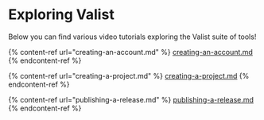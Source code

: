 # Exploring Valist

Below you can find various video tutorials exploring the Valist suite of tools!

{% content-ref url="creating-an-account.md" %}
[creating-an-account.md](creating-an-account.md)
{% endcontent-ref %}

{% content-ref url="creating-a-project.md" %}
[creating-a-project.md](creating-a-project.md)
{% endcontent-ref %}

{% content-ref url="publishing-a-release.md" %}
[publishing-a-release.md](publishing-a-release.md)
{% endcontent-ref %}
